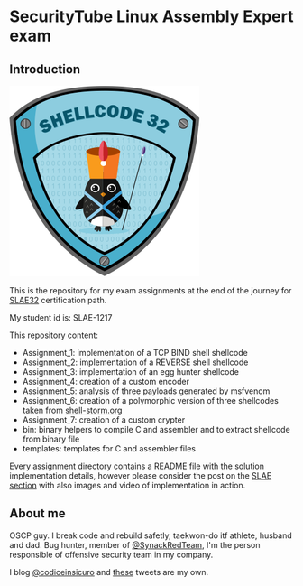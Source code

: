 # SecurityTube Linux Assembly Expert exam

## Introduction

![SLAE](./slae.png)

This is the repository for my exam assignments at the end of the journey for
[SLAE32](http://www.securitytube-training.com/online-courses/securitytube-linux-assembly-expert/index.html) certification path.

My student id is: SLAE-1217

This repository content:

* Assignment\_1: implementation of a TCP BIND shell shellcode
* Assignment\_2: implementation of a REVERSE shell shellcode
* Assignment\_3: implementation of an egg hunter shellcode
* Assignment\_4: creation of a custom encoder
* Assignment\_5: analysis of three payloads generated by msfvenom
* Assignment\_6: creation of a polymorphic version of three shellcodes taken from [shell-storm.org](http://shell-storm.org/shellcode)
* Assignment\_7: creation of a custom crypter
* bin: binary helpers to compile C and assembler and to extract shellcode from binary file
* templates: templates for C and assembler files

Every assignment directory contains a README file with the solution
implementation details, however please consider the post on the [SLAE
section](https://codiceinsicuro.it/slae) with also images and video of
implementation in action.

## About me

OSCP guy. I break code and rebuild safetly, taekwon-do itf athlete, husband and
dad. Bug hunter, member of [@SynackRedTeam](https://twitter.com/SynackRedTeam),
I'm the person responsible of offensive security team in my company. 

I blog [@codiceinsicuro](https://codiceinsicuro.it) and
[these](https://twitter.com/thesp0nge) tweets are my own.

